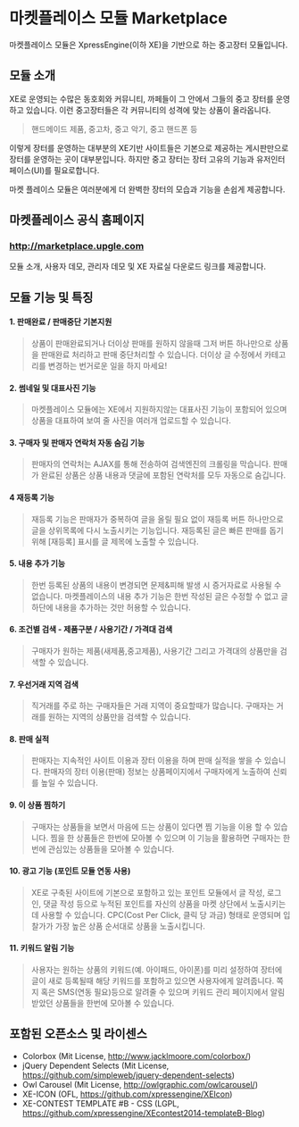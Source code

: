 # 마켓플레이스 모듈 Marketplace
마켓플레이스 모듈은 XpressEngine(이하 XE)을 기반으로 하는 중고장터 모듈입니다.

## 모듈 소개
XE로 운영되는 수많은 동호회와 커뮤니티, 까페들이 그 안에서 그들의 중고 장터를 운영하고 있습니다. 
이런 중고장터들은 각 커뮤니티의 성격에 맞는 상품이 올라옵니다.
>핸드메이드 제품, 중고차, 중고 악기, 중고 핸드폰 등

이렇게 장터를 운영하는 대부분의 XE기반 사이트들은 기본으로 제공하는 게시판만으로 장터를 운영하는 곳이 대부분입니다.
하지만 중고 장터는 장터 고유의 기능과 유저인터페이스(UI)를 필요로합니다. 

마켓 플레이스 모듈은 여러분에게 더 완벽한 장터의 모습과 기능을 손쉽게 제공합니다.

## 마켓플레이스 공식 홈페이지
### http://marketplace.upgle.com
모듈 소개, 사용자 데모, 관리자 데모 및 XE 자료실 다운로드 링크를 제공합니다.

## 모듈 기능 및 특징

#### 1. 판매완료 / 판매중단 기본지원
> 상품이 판매완료되거나 더이상 판매를 원하지 않을때 그저 버튼 하나만으로 상품을 판매완료 처리하고 판매 중단처리할 수 있습니다. 더이상 글 수정에서 카테고리를 변경하는 번거로운 일을 하지 마세요! 

#### 2. 썸네일 및 대표사진 기능
> 마켓플레이스 모듈에는 XE에서 지원하지않는 대표사진 기능이 포함되어 있으며 상품을 대표하여 보여 줄 사진을 여러개 업로드할 수 있습니다.

#### 3. 구매자 및 판매자 연락처 자동 숨김 기능
> 판매자의 연락처는 AJAX를 통해 전송하여 검색엔진의 크롤링을 막습니다. 판매가 완료된 상품은 상품 내용과 댓글에 포함된 연락처를 모두 자동으로 숨깁니다.

#### 4 재등록 기능
> 재등록 기능은 판매자가 중복하여 글을 올릴 필요 없이 재등록 버튼 하나만으로 글을 상위목록에 다시 노출시키는 기능입니다. 재등록된 글은 빠른 판매를 돕기 위해 [재등록] 표시를 글 제목에 노출할 수 있습니다.

#### 5. 내용 추가 기능
> 한번 등록된 상품의 내용이 변경되면 문제&피해 발생 시 증거자료로 사용될 수 없습니다. 마켓플레이스의 내용 추가 기능은 한번 작성된 글은 수정할 수 없고 글 하단에 내용을 추가하는 것만 허용할 수 있습니다.

#### 6. 조건별 검색 - 제품구분 / 사용기간 / 가격대 검색
> 구매자가 원하는 제품(새제품,중고제품), 사용기간 그리고 가격대의 상품만을 검색할 수 있습니다.

#### 7. 우선거래 지역 검색
> 직거래를 주로 하는 구매자들은 거래 지역이 중요할때가 많습니다. 구매자는 거래를 원하는 지역의 상품만을 검색할 수 있습니다.

#### 8. 판매 실적
> 판매자는 지속적인 사이트 이용과 장터 이용을 하며 판매 실적을 쌓을 수 있습니다. 판매자의 장터 이용(판매) 정보는 상품페이지에서 구매자에게 노출하여 신뢰를 높일 수 있습니다.

#### 9. 이 상품 찜하기
> 구매자는 상품들을 보면서 마음에 드는 상품이 있다면 찜 기능을 이용 할 수 있습니다. 찜을 한 상품들은 한번에 모아볼 수 있으며 이 기능을 활용하면 구매자는 한번에 관심있는 상품들을 모아볼 수 있습니다.

#### 10. 광고 기능 (포인트 모듈 연동 사용)
> XE로 구축된 사이트에 기본으로 포함하고 있는 포인트 모듈에서 글 작성, 로그인, 댓글 작성 등으로 누적된 포인트를  자신의 상품을 마켓 상단에서 노출시키는데 사용할 수 있습니다. CPC(Cost Per Click, 클릭 당 과금) 형태로 운영되며 입찰가가 가장 높은 상품 순서대로 상품을 노출시킵니다.

#### 11. 키워드 알림 기능
> 사용자는 원하는 상품의 키워드(예. 아이패드, 아이폰)를 미리 설정하여  장터에 글이 새로 등록될때 해당 키워드를 포함하고 있으면 사용자에게 알려줍니다. 쪽지 혹은 SMS(연동 필요)등으로 알려줄 수 있으며 키워드 관리 페이지에서 알림받았던 상품들을 한번에 모아볼 수 있습니다.

## 포함된 오픈소스 및 라이센스
- Colorbox (Mit License, http://www.jacklmoore.com/colorbox/)
- jQuery Dependent Selects (Mit License, https://github.com/simpleweb/jquery-dependent-selects)
- Owl Carousel (Mit License, http://owlgraphic.com/owlcarousel/)
- XE-ICON (OFL, https://github.com/xpressengine/XEIcon)
- XE-CONTEST TEMPLATE #B - CSS (LGPL, https://github.com/xpressengine/XEcontest2014-templateB-Blog)
